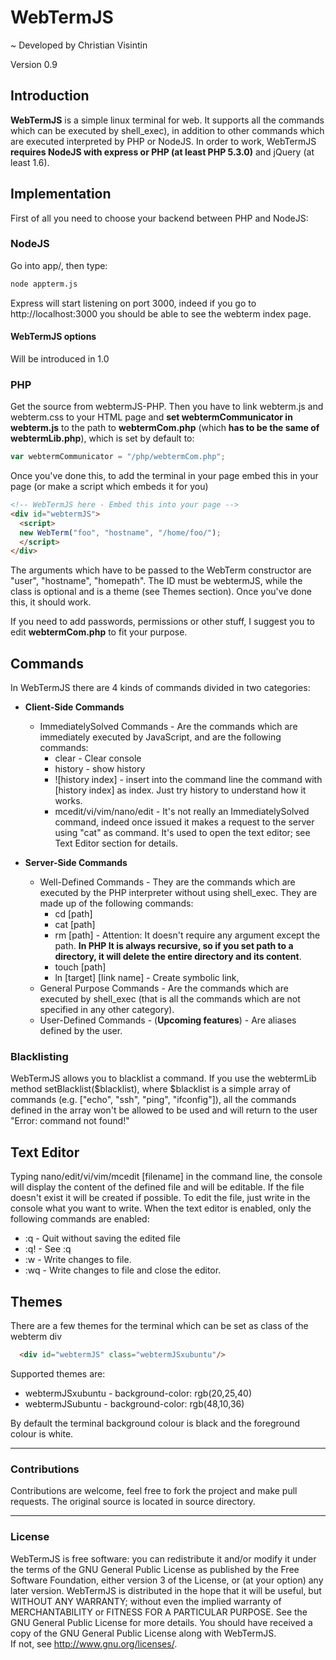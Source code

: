 # WebTermJS

~ Developed by Christian Visintin

Version 0.9

## Introduction

**WebTermJS** is a simple linux terminal for web. It supports all the commands which can be executed by shell_exec), in addition to other commands which are executed interpreted by PHP or NodeJS.
In order to work, WebTermJS **requires NodeJS with express or PHP (at least PHP 5.3.0)** and jQuery (at least 1.6).

## Implementation

First of all you need to choose your backend between PHP and NodeJS:

### NodeJS

Go into app/, then type:

```sh
node appterm.js
```

Express will start listening on port 3000, indeed if you go to http://localhost:3000 you should be able to see the webterm index page.

#### WebTermJS options

Will be introduced in 1.0

### PHP

Get the source from webtermJS-PHP.
Then you have to link webterm.js and webterm.css to your HTML page and **set webtermCommunicator in webterm.js** to the path to **webtermCom.php** (which **has to be the same of webtermLib.php**), which is set by default to:

```js
var webtermCommunicator = "/php/webtermCom.php";
```

Once you've done this, to add the terminal in your page embed this in your page (or make a script which embeds it for you)

```html
<!-- WebTermJS here - Embed this into your page -->
<div id="webtermJS">
  <script>
  new WebTerm("foo", "hostname", "/home/foo/");
  </script>
</div>
```

The arguments which have to be passed to the WebTerm constructor are "user", "hostname", "homepath".
The ID must be webtermJS, while the class is optional and is a theme (see Themes section).
Once you've done this, it should work.

If you need to add passwords, permissions or other stuff, I suggest you to edit **webtermCom.php** to fit your purpose.

## Commands

In WebTermJS there are 4 kinds of commands divided in two categories:  

* **Client-Side Commands**
  * ImmediatelySolved Commands - Are the commands which are immediately executed by JavaScript, and are the following commands:
    * clear - Clear console
    * history - show history
    * ![history index] - insert into the command line the command with [history index] as index. Just try history to understand how it works.
    * mcedit/vi/vim/nano/edit - It's not really an ImmediatelySolved command, indeed once issued it makes a request to the server using "cat" as command. It's used to open the text editor; see Text Editor section for details.

* **Server-Side Commands**
  * Well-Defined Commands - They are the commands which are executed by the PHP interpreter without using shell_exec. They are made up of the following commands:
    * cd [path]
    * cat [path]
    * rm [path] - Attention: It doesn't require any argument except the path. **In PHP It is always recursive, so if you set path to a directory, it will delete the entire directory and its content**.
    * touch [path]
    * ln [target] [link name] - Create symbolic link,
  * General Purpose Commands - Are the commands which are executed by shell_exec (that is all the commands which are not specified in any other category).
  * User-Defined Commands - (**Upcoming features**) - Are aliases defined by the user.

### Blacklisting

WebTermJS allows you to blacklist a command. If you use the webtermLib method setBlacklist($blacklist), where $blacklist is a simple array of commands
(e.g. ["echo", "ssh", "ping", "ifconfig"]), all the commands defined in the array won't be allowed to be used and will return to the user "Error: command not found!"

## Text Editor

Typing nano/edit/vi/vim/mcedit [filename] in the command line, the console will display the content of the defined file and will be editable.
If the file doesn't exist it will be created if possible.
To edit the file, just write in the console what you want to write.
When the text editor is enabled, only the following commands are enabled:

* :q - Quit without saving the edited file
* :q! - See :q
* :w - Write changes to file.
* :wq - Write changes to file and close the editor.

## Themes

There are a few themes for the terminal which can be set as class of the webterm div

```html
  <div id="webtermJS" class="webtermJSxubuntu"/>
```

Supported themes are:

* webtermJSxubuntu - background-color: rgb(20,25,40)
* webtermJSubuntu - background-color: rgb(48,10,36)

By default the terminal background colour is black and the foreground colour is white.

---

### Contributions

Contributions are welcome, feel free to fork the project and make pull requests.
The original source is located in source directory.

---

### License

WebTermJS is free software: you can redistribute it and/or modify it under the terms of the GNU General Public License as
published by the Free Software Foundation, either version 3 of the License, or (at your option) any later version.
WebTermJS is distributed in the hope that it will be useful, but WITHOUT ANY WARRANTY; without even the implied warranty of
MERCHANTABILITY or FITNESS FOR A PARTICULAR PURPOSE.
See the GNU General Public License for more details.
You should have received a copy of the GNU General Public License along with WebTermJS.  
If not, see <http://www.gnu.org/licenses/>.
